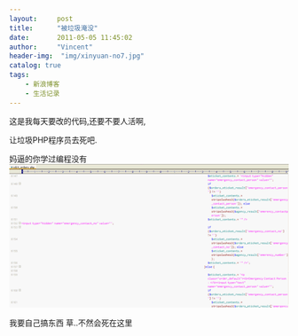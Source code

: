 ```yaml
---
layout:     post
title:      "被垃圾淹没"
date:       2011-05-05 11:45:02
author:     "Vincent"
header-img:  "img/xinyuan-no7.jpg"
catalog: true
tags:
    - 新浪博客
    - 生活记录
---
```


这是我每天要改的代码,还要不要人活啊,

让垃圾PHP程序员去死吧.

妈逼的你学过编程没有
<img>
![/img/sinablog/122a0e64e13ccdeb8c559aeac3d3e430.gif](/img/sinablog/122a0e64e13ccdeb8c559aeac3d3e430.gif)



我要自己搞东西 草..不然会死在这里




